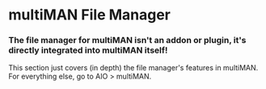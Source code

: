 # multiMAN File Manager

### The file manager for multiMAN isn't an addon or plugin, it's directly integrated into multiMAN itself!

This section just covers (in depth) the file manager's features in multiMAN. For everything else, go to AIO > multiMAN.

